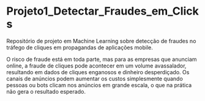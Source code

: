 # Projeto1_Detectar_Fraudes_em_Clicks
Repositório de projeto em Machine Learning sobre detecção de fraudes no tráfego de cliques em propagandas de aplicações mobile.

O risco de fraude está em toda parte, mas para as empresas que anunciam 
online, a fraude de cliques pode acontecer em um volume avassalador, 
resultando em dados de cliques enganosos e dinheiro desperdiçado. Os canais de 
anúncios podem aumentar os custos simplesmente quando pessoas ou bots 
clicam nos anúncios em grande escala, o que na prática não gera o resultado 
esperado. 
